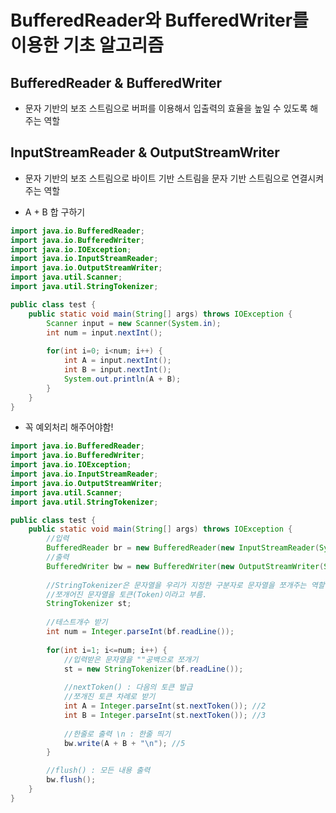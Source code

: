 # BufferedReader와 BufferedWriter를 이용한 기초 알고리즘

## BufferedReader & BufferedWriter
- 문자 기반의 보조 스트림으로 버퍼를 이용해서 입출력의 효율을 높일 수 있도록 해주는 역할

## InputStreamReader & OutputStreamWriter
- 문자 기반의 보조 스트림으로 바이트 기반 스트림을 문자 기반 스트림으로 연결시켜주는 역할

- A + B 합 구하기

```java
import java.io.BufferedReader;
import java.io.BufferedWriter;
import java.io.IOException;
import java.io.InputStreamReader;
import java.io.OutputStreamWriter;
import java.util.Scanner;
import java.util.StringTokenizer;

public class test {
	public static void main(String[] args) throws IOException {
		Scanner input = new Scanner(System.in);
		int num = input.nextInt();
			
		for(int i=0; i<num; i++) {
			int A = input.nextInt();
			int B = input.nextInt();
			System.out.println(A + B);
		}
	}
}
```
- 꼭 예외처리 해주어야함!
```java
import java.io.BufferedReader;
import java.io.BufferedWriter;
import java.io.IOException;
import java.io.InputStreamReader;
import java.io.OutputStreamWriter;
import java.util.Scanner;
import java.util.StringTokenizer;

public class test {
	public static void main(String[] args) throws IOException {
		//입력
		BufferedReader br = new BufferedReader(new InputStreamReader(System.in));
		//출력
		BufferedWriter bw = new BufferedWriter(new OutputStreamWriter(System.out));
		
		//StringTokenizer은 문자열을 우리가 지정한 구분자로 문자열을 쪼개주는 역할
		//쪼개어진 문자열을 토큰(Token)이라고 부름.
		StringTokenizer st;
		
		//테스트개수 받기
		int num = Integer.parseInt(bf.readLine());
		
		for(int i=1; i<=num; i++) {
			//입력받은 문자열을 ""공백으로 쪼개기
			st = new StringTokenizer(bf.readLine());
			
			//nextToken() : 다음의 토큰 발급
			//쪼개진 토큰 차례로 받기
			int A = Integer.parseInt(st.nextToken()); //2
			int B = Integer.parseInt(st.nextToken()); //3
			
			//한줄로 출력 \n : 한줄 띄기
			bw.write(A + B + "\n"); //5
		}

        //flush() : 모든 내용 출력
		bw.flush();
	}
}
```
